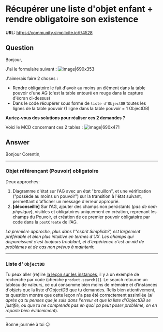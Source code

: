 # Récupérer une liste d'objet enfant + rendre obligatoire son existence

**URL:** https://community.simplicite.io/t/4528

## Question
Bonjour,

J'ai le formulaire suivant : 
![image|690x353](upload://cn73oTPOY0ianzIdRSjpc9Rsm7q.png)

J'aimerais faire 2 choses :
* Rendre obligatoire le fait d'avoir au moins un élément dans la table pouvoir d'une AG (c'est la table entouré en rouge dans la capture d'écran ci-dessus)
* Dans le code récupérer sous forme de `liste d'ObjectDB` toutes les lignes de la table pouvoir (1 ligne dans la table pouvoir = 1 ObjectDB)

**Auriez-vous des solutions pour réaliser ces 2 demandes ?**

Voici le MCD concernant ces 2 tables :
![image|690x471](upload://1SkUucPWMpZ6GScWXEKkZAFYUUa.png)

## Answer
Bonjour Corentin,

---

### Objet référençant (Pouvoir) obligatoire

Deux approches:

1. Diagramme d'état sur l'AG avec un état "brouillon", et une vérification ("possède au moins un pouvoir") sur la transition à l'état suivant, permettant d'afficher un message d'erreur approprié. 
2. **[déconseillé]** Sur l'AG, ajouter des champs non persistants (*pas de nom physique*), visibles et obligatoires uniquement en création, reprenant les champs du Pouvoir, et création de ce premier pouvoir obligatoire par code dans la `postCreate` de l'AG.

*La première approche, plus dans l'"esprit Simplicité", est largement préférable et bien plus intuitive en termes d'UX. Les champs qui disparaissent c'est toujours troublant, et d'expérience c'est un nid de problèmes et de cas non prévus à maintenir.* 

---

### Liste d' `ObjectDB`

Tu peux aller (re)lire [la leçon sur les instances](https://docs2.simplicite.io/lesson/tutorial/development/instances), il y a un exemple de recherche par code (cherche `product.search()`). Le search retourne un tableau de valeurs, ce qui consomme bien moins de mémoire et d'instances d'objets que la liste d'ObjectDB que tu demandes. Relis bien attentivement, ta question montre que cette leçon n'a pas été correctement assimilée (*si après ça tu penses que je suis dans l'erreur et que la liste d'ObjectDB se justifie, ou que tu ne comprends pas en quoi ça peut poser problème, on en reparle bien évidemment*).

---

Bonne journée à toi :wink:
